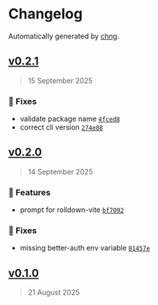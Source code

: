 # Changelog

Automatically generated by [chng](https://github.com/mrozio13pl/chng).


## [v0.2.1](https://github.com/mrozio13pl/vth/commit/13c1da7c406bc8c9b3c1fc5b4bb1affe42897ceb)

> 15 September 2025


### 🐛 Fixes
  - validate package name [`4fced8`](https://github.com/mrozio13pl/vth/commit/4fced8ee747b1bfc44519886f0e71ace1daf0c31)
  - correct cli version [`274e88`](https://github.com/mrozio13pl/vth/commit/274e8806215efc343649990903481bed9b2fab54)


## [v0.2.0](https://github.com/mrozio13pl/vth/compare/69f02f3a5cedf8a9392376d93299475642e426ef...13c1da7c406bc8c9b3c1fc5b4bb1affe42897ceb)

> 14 September 2025

### 🚀 Features
  - prompt for rolldown-vite [`bf7092`](https://github.com/mrozio13pl/vth/commit/bf70920fdd8035807e3acb534acb9fe38c1a3ea6)

### 🐛 Fixes
  - missing better-auth env variable [`81457e`](https://github.com/mrozio13pl/vth/commit/81457edee62fb8d85c13eb7699b9c59b8f11cc7e)


## [v0.1.0](https://github.com/mrozio13pl/vth/compare/e8577bcd7fe3313a21c3d264df8cefbfecd0de1f...69f02f3a5cedf8a9392376d93299475642e426ef)

> 21 August 2025



